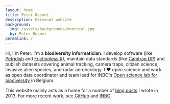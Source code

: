 ```yaml
---
layout: home
title: Peter Desmet
description: Personal website
background:
  img: /assets/backgrounds/montreal.jpg
  by: Peter Desmet
permalink: /
---
```


Hi, I'm Peter. I'm a **biodiversity informatician**. I develop software (like [Petridish](https://peterdesmet.com/petridish) and [Frictionless R](https://frictionlessdata.github.io/frictionless-r/)), maintain data standards (like [Camtrap DP](https://camtrap-dp.tdwg.org)) and publish datasets covering animal tracking, camera traps, citizen science, invasive alien species, and radar aeroecology. I ❤️ open science and work as open data coordinator and team lead for INBO's [Open science lab for biodiversity](https://oscibio.inbo.be/) in Belgium.

This website mainly acts as a home for a number of [blog posts](/posts/) I wrote in 2013. For more recent work, see [GitHub](https://github.com/peterdesmet) and [INBO](https://pureportal.inbo.be/en/persons/peter-desmet).
